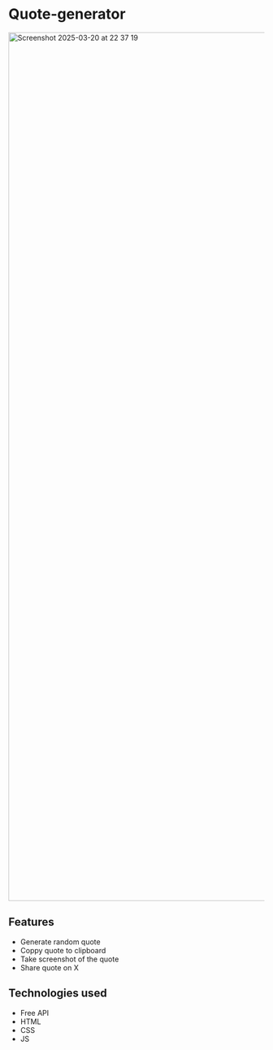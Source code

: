 # Quote-generator

<img width="1710" alt="Screenshot 2025-03-20 at 22 37 19" src="https://github.com/user-attachments/assets/c2003b28-355c-46f0-af6b-e17435d4e302" />

## Features
+ Generate random quote
+ Coppy quote to clipboard
+ Take screenshot of the quote
+ Share quote on X

## Technologies used
+ Free API
+ HTML
+ CSS
+ JS
